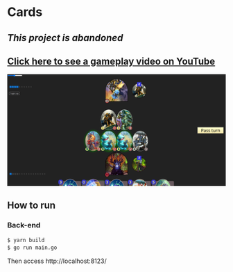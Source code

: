 # Cards
## _This project is abandoned_
## [Click here to see a gameplay video on YouTube](https://youtu.be/P893iLVth2E?t=2481)

![Sample screenshot](./imgs/sample.png)

## How to run

### Back-end

```bash
$ yarn build
$ go run main.go
```
Then access http://localhost:8123/

